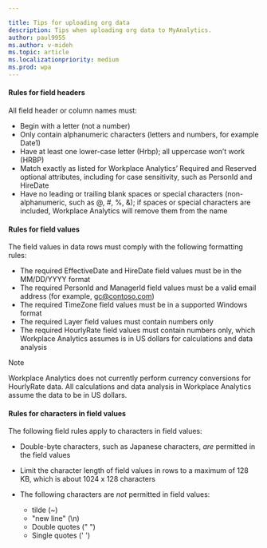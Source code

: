 ```yaml
---

title: Tips for uploading org data
description: Tips when uploading org data to MyAnalytics. 
author: paul9955
ms.author: v-mideh
ms.topic: article
ms.localizationpriority: medium
ms.prod: wpa
---
```

#### Rules for field headers

All field header or column names must:

* Begin with a letter (not a number)
* Only contain alphanumeric characters (letters and numbers, for example Date1)
* Have at least one lower-case letter (Hrbp); all uppercase won’t work (HRBP)
* Match exactly as listed for Workplace Analytics’ Required and Reserved optional attributes, including for case sensitivity, such as PersonId and HireDate
* Have no leading or trailing blank spaces or special characters (non-alphanumeric, such as @, #, %, &); if spaces or special characters are included, Workplace Analytics will remove them from the name

#### Rules for field values

The field values in data rows must comply with the following formatting rules:

* The required EffectiveDate and HireDate field values must be in the MM/DD/YYYY format
* The required PersonId and ManagerId field values must be a valid email address (for example, gc@contoso.com)
* The required TimeZone field values must be in a supported Windows format
* The required Layer field values must contain numbers only
* The required HourlyRate field values must contain numbers only, which Workplace Analytics assumes is in US dollars for calculations and data analysis

>[!Note]
>Workplace Analytics does not currently perform currency conversions for HourlyRate data. All calculations and data analysis in Workplace Analytics assume the data to be in US dollars.

#### Rules for characters in field values

The following field rules apply to characters in field values:

* Double-byte characters, such as Japanese characters, _are_ permitted in the field values
* Limit the character length of field values in rows to a maximum of 128 KB, which is about 1024 x 128 characters
* The following characters are _not_ permitted in field values:

  * tilde (~)
  * "new line" (\n)
  * Double quotes (" ")
  * Single quotes (' ')

<!-- FORMERLY HERE: 
* No accent marks (á)
* No short or long dashes (-, --)
* No commas (,)  -->
